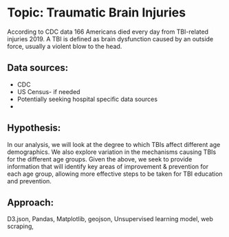 # Topic: Traumatic Brain Injuries
According to CDC data 166 Americans died every day from TBI-related injuries 2019. A TBI is defined as brain dysfunction caused by an outside force, usually a violent blow to the head.

## Data sources: 
- CDC
- US Census- if needed
- Potentially seeking hospital specific data sources
- 
## Hypothesis: 
In our analysis, we will look at the degree to which TBIs affect different age demographics. We also explore variation in the mechanisms causing TBIs for the different age groups. Given the above, we seek to provide information that will identify key areas of improvement & prevention for each age group, allowing more effective steps to be taken for TBI education and prevention.

## Approach: 
D3.json, Pandas, Matplotlib, geojson, Unsupervised learning model, web scraping, 
